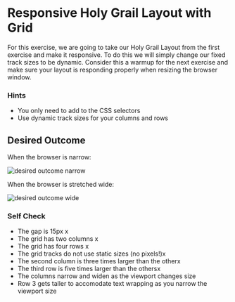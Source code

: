 # Responsive Holy Grail Layout with Grid

For this exercise, we are going to take our Holy Grail Layout from the first exercise and make it responsive. To do this we will simply change our fixed track sizes to be dynamic. Consider this a warmup for the next exercise and make sure your layout is responding properly when resizing the browser window.

### Hints
- You only need to add to the CSS selectors
- Use dynamic track sizes for your columns and rows

## Desired Outcome

When the browser is narrow:

![desired outcome narrow](./desired-outcome-narrow.png)

When the browser is stretched wide:

![desired outcome wide](./desired-outcome-wide.png)

### Self Check
- The gap is 15px x
- The grid has two columns x
- The grid has four rows x
- The grid tracks do not use static sizes (no pixels!)x
- The second column is three times larger than the otherx
- The third row is five times larger than the othersx
- The columns narrow and widen as the viewport changes size
- Row 3 gets taller to accomodate text wrapping as you narrow the viewport size 

